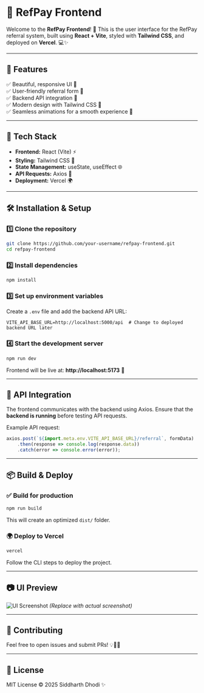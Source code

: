 # 🎨 RefPay Frontend

Welcome to the **RefPay Frontend**! 🚀 This is the user interface for the RefPay referral system, built using **React + Vite**, styled with **Tailwind CSS**, and deployed on **Vercel**. 💻✨

---

## 📌 Features

✅ Beautiful, responsive UI 🎨<br>
✅ User-friendly referral form 📝<br>
✅ Backend API integration 🔗<br>
✅ Modern design with Tailwind CSS 💠<br>
✅ Seamless animations for a smooth experience 🎥<br>

---

## 🚀 Tech Stack

- **Frontend:** React (Vite) ⚡
- **Styling:** Tailwind CSS 🎨
- **State Management:** useState, useEffect 🌐
- **API Requests:** Axios 🔄
- **Deployment:** Vercel 🌍

---

## 🛠️ Installation & Setup

### 1️⃣ Clone the repository
```sh
git clone https://github.com/your-username/refpay-frontend.git
cd refpay-frontend
```

### 2️⃣ Install dependencies
```sh
npm install
```

### 3️⃣ Set up environment variables
Create a `.env` file and add the backend API URL:
```env
VITE_API_BASE_URL=http://localhost:5000/api  # Change to deployed backend URL later
```

### 4️⃣ Start the development server
```sh
npm run dev
```
Frontend will be live at: **http://localhost:5173** 🎉

---

## 📡 API Integration
The frontend communicates with the backend using Axios. Ensure that the **backend is running** before testing API requests.

Example API request:
```js
axios.post(`${import.meta.env.VITE_API_BASE_URL}/referral`, formData)
    .then(response => console.log(response.data))
    .catch(error => console.error(error));
```

---

## 📦 Build & Deploy

### ✅ Build for production
```sh
npm run build
```
This will create an optimized `dist/` folder.

### 🌍 Deploy to Vercel
```sh
vercel
```
Follow the CLI steps to deploy the project.

---

## 📷 UI Preview
![UI Screenshot](https://via.placeholder.com/600x300?text=RefPay+UI) *(Replace with actual screenshot)*

---

## 🤝 Contributing
Feel free to open issues and submit PRs! 💡👨‍💻

---

## 📜 License
MIT License © 2025 Siddharth Dhodi ✨
